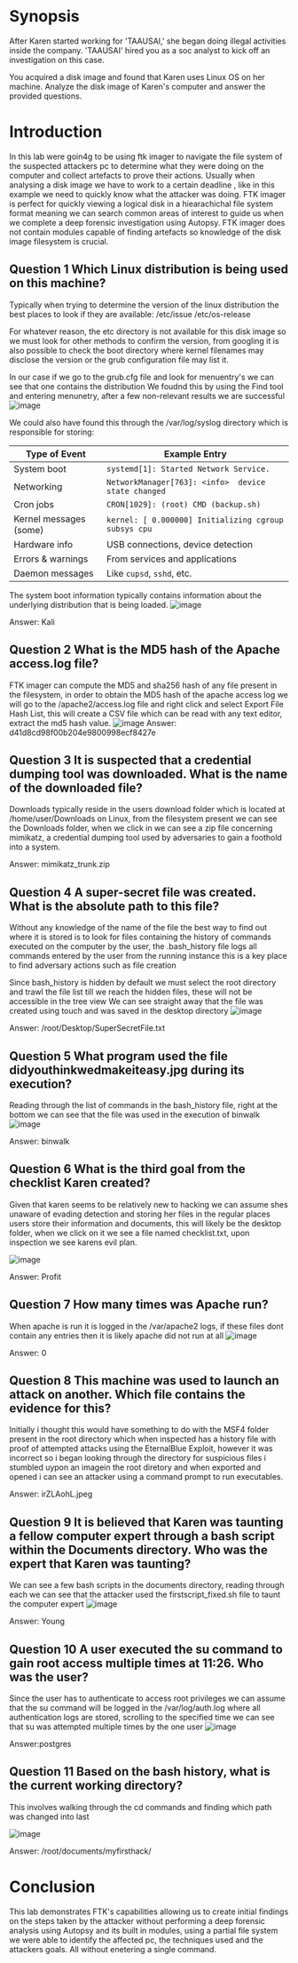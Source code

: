 # Synopsis
After Karen started working for 'TAAUSAI,' she began doing illegal activities inside the company. 'TAAUSAI' hired you as a soc analyst to kick off an investigation on this case.

You acquired a disk image and found that Karen uses Linux OS on her machine. Analyze the disk image of Karen's computer and answer the provided questions.

# Introduction
In this lab were goin4g to be using ftk imager to navigate the file system of the suspected attackers pc to determine what they were doing on the computer and collect artefacts to prove their actions. Usually when analysing a disk image we have to work to a certain deadline
, like in this example we need to quickly know what the attacker was doing. FTK imager is perfect for quickly viewing a logical disk in a hiearachichal file system format meaning we can search common areas of interest to guide us when we complete a deep forensic
investigation using Autopsy. FTK imager does not contain modules capable of finding artefacts so knowledge of the disk image filesystem is crucial.

## Question 1 Which Linux distribution is being used on this machine?
Typically when trying to determine the version of the linux distribution the best places to look if they are available:
/etc/issue
/etc/os-release

For whatever reason, the etc directory is not available for this disk image so we must look for other methods to confirm the version, from googling it is also possible to check the boot directory where kernel filenames may disclose the version or the grub configuration
file may list it.

In our case if we go to the grub.cfg file and look for menuentry's we can see that one contains the distribution
We foudnd this by using the Find tool and entering menunetry, after a few non-relevant results we are successful
![image](https://github.com/user-attachments/assets/4be80688-9970-40ce-b89f-63ab5a4a04af)

We could also have found this through the /var/log/syslog directory which is responsible for storing:

| Type of Event          | Example Entry                                        |
| ---------------------- | ---------------------------------------------------- |
| System boot            | `systemd[1]: Started Network Service.`               |
| Networking             | `NetworkManager[763]: <info>  device state changed`  |
| Cron jobs              | `CRON[1029]: (root) CMD (backup.sh)`                 |
| Kernel messages (some) | `kernel: [ 0.000000] Initializing cgroup subsys cpu` |
| Hardware info          | USB connections, device detection                    |
| Errors & warnings      | From services and applications                       |
| Daemon messages        | Like `cupsd`, `sshd`, etc.                           |

The system boot information typically contains information about the underlying distribution that is being loaded.
![image](https://github.com/user-attachments/assets/e68d5906-8d24-42ce-92f4-83f5e8b2fe23)

Answer: Kali

## Question 2 What is the MD5 hash of the Apache access.log file?
FTK imager can compute the MD5 and sha256 hash of any file present in the filesystem, in order to obtain the MD5 hash of the apache access log we will go to the /apache2/access.log file and right click and select Export File Hash List, this will create a CSV file
which can be read with any text editor, extract the md5 hash value.
![image](https://github.com/user-attachments/assets/0854516a-0f8f-4104-aef9-c7044784361e)
Answer: d41d8cd98f00b204e9800998ecf8427e

## Question 3 It is suspected that a credential dumping tool was downloaded. What is the name of the downloaded file?
Downloads typically reside in the users download folder which is located at /home/user/Downloads on Linux, from the filesystem present we can see the Downloads folder, when we click in we can see a zip file concerning mimikatz, a credential dumping tool used
by adversaries to gain a foothold into a system. 

Answer: mimikatz_trunk.zip

## Question 4 A super-secret file was created. What is the absolute path to this file?
Without any knowledge of the name of the file the best way to find out where it is stored is to look for files containing the history of commands executed on the computer by the user, the .bash_history file logs all commands entered by the user from the running instance
this is a key place to find adversary actions such as file creation

Since bash_history is hidden by default we must select the root directory and trawl the file list till we reach the hidden files, these will not be accessible in the tree view
We can see straight away that the file was created using touch and was saved in the desktop directory
![image](https://github.com/user-attachments/assets/6e85b2b5-e017-4ec7-9aaf-5a3d278bb1f1)

Answer: /root/Desktop/SuperSecretFile.txt

## Question 5 What program used the file didyouthinkwedmakeiteasy.jpg during its execution?
Reading through the list of commands in the bash_history file, right at the bottom we can see that the file was used in the execution of binwalk 
![image](https://github.com/user-attachments/assets/28f15739-2d51-4543-a95b-8342e12f85ea)

Answer: binwalk

## Question 6 What is the third goal from the checklist Karen created?
Given that karen seems to be relatively new to hacking we can assume shes unaware of evading detection and storing her files in the regular places users store their information and documents, this will likely be the desktop folder, when we click on it
we see a file named checklist.txt, upon inspection we see karens evil plan.

![image](https://github.com/user-attachments/assets/d8f9bb4c-8570-47da-a933-d67e62f5cf60)

Answer: Profit

## Question 7 How many times was Apache run?
When apache is run it is logged in the /var/apache2 logs, if these files dont contain any entries then it is likely apache did not run at all
![image](https://github.com/user-attachments/assets/e8300e02-2d9b-4be5-843a-a26472137ca0)

Answer: 0

## Question 8 This machine was used to launch an attack on another. Which file contains the evidence for this?
Initially i thought this would have something to do with the MSF4 folder present in the root directory which when inspected has a history file with proof of attempted attacks using the EternalBlue Exploit, however it was incorrect so i began looking through the directory for suspicious files
i stumbled uypon an imagein the root diretory and when exported and opened i can see an attacker using a command prompt to run executables.

Answer: irZLAohL.jpeg

## Question 9 It is believed that Karen was taunting a fellow computer expert through a bash script within the Documents directory. Who was the expert that Karen was taunting? 
We can see a few bash scripts in the documents directory, reading through each we can see that the attacker used the firstscript_fixed.sh file to taunt the computer expert
![image](https://github.com/user-attachments/assets/9d4f9315-540c-4336-a34a-8fc96b42e0fd)

Answer: Young

## Question 10 A user executed the su command to gain root access multiple times at 11:26. Who was the user?
Since the user has to authenticate to access root privileges we can assume that the su command will be logged in the /var/log/auth.log where all authentication logs are stored, scrolling to the specified time we can see that su was attempted multiple times
by the one user
![image](https://github.com/user-attachments/assets/ffd68387-66a3-4edb-b0fe-3275c625af4a)

Answer:postgres

## Question 11 Based on the bash history, what is the current working directory?
This involves walking through the cd commands and finding which path was changed into last

![image](https://github.com/user-attachments/assets/9269b90c-3367-480d-9cd3-a3bba4382708)

Answer: /root/documents/myfirsthack/

# Conclusion
This lab demonstrates FTK's capabilities allowing us to create initial findings on the steps taken by the attacker without performing a deep forensic analysis using Autopsy and its built in modules, using a partial file system we were able to identify the affected pc,
the techniques used and the attackers goals. All without enetering a single command.





